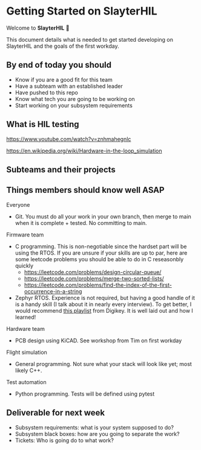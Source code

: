 # Getting Started on SlayterHIL

Welcome to **SlayterHIL** 👋  

This document details what is needed to get started developing on SlayterHIL and the goals of the first workday.


## By end of today you should

- Know if you are a good fit for this team
- Have a subteam with an established leader
- Have pushed to this repo
- Know what tech you are going to be working on
- Start working on your subsystem requirements

## What is HIL testing

https://www.youtube.com/watch?v=znhmahegnlc

https://en.wikipedia.org/wiki/Hardware-in-the-loop_simulation

## Subteams and their projects




## Things members should know well ASAP

Everyone
- Git. You must do all your work in your own branch, then merge to main when it is complete + tested. No committing to main.

Firmware team
- C programming. This is non-negotiable since the hardset part will be using the RTOS. If you are unsure if your skills are up to par, here are some leetcode problems you should be able to do in C reseasonbly quickly
    - https://leetcode.com/problems/design-circular-queue/
    - https://leetcode.com/problems/merge-two-sorted-lists/
    - https://leetcode.com/problems/find-the-index-of-the-first-occurrence-in-a-string
- Zephyr RTOS. Experience is not required, but having a good handle of it is a handy skill (I talk about it in nearly every interview). To get better, I would recommend [this playlist](https://youtu.be/mTJ_vKlMS_4?si=MCWa-z2xnW9vRS_Q) from Digikey. It is well laid out and how I learned!

Hardware team
- PCB design using KiCAD. See workshop from Tim on first workday

Flight simulation
- General programming. Not sure what your stack will look like yet; most likely C++.


Test automation
- Python programming. Tests will be defined using pytest


## Deliverable for next week

- Subsystem requirements: what is your system supposed to do?
- Subsystem black boxes: how are you going to separate the work?
- Tickets: Who is going do to what work?